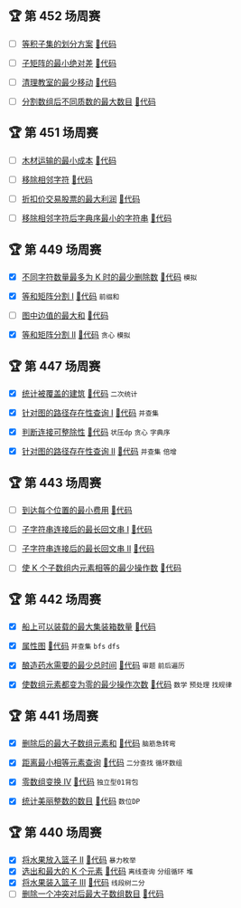 ## 🏆 第 452 场周赛
- [ ] [等积子集的划分方案](https://leetcode.cn/contest/weekly-contest-452/problems/partition-array-into-two-equal-product-subsets)
 [🎈代码](w_400/w_452/A.java)
- [ ] [子矩阵的最小绝对差](https://leetcode.cn/contest/weekly-contest-452/problems/minimum-absolute-difference-in-sliding-submatrix)
 [🎈代码](w_400/w_452/B.java)
- [ ] [清理教室的最少移动](https://leetcode.cn/contest/weekly-contest-452/problems/minimum-moves-to-clean-the-classroom)
 [🎈代码](w_400/w_452/C.java)
- [ ] [分割数组后不同质数的最大数目](https://leetcode.cn/contest/weekly-contest-452/problems/maximize-count-of-distinct-primes-after-split)
 [🎈代码](w_400/w_452/D.java)



## 🏆 第 451 场周赛
- [ ] [木材运输的最小成本](https://leetcode.cn/contest/weekly-contest-451/problems/find-minimum-log-transportation-cost)
 [🎈代码](w_400/w_451/A.java)
- [ ] [移除相邻字符](https://leetcode.cn/contest/weekly-contest-451/problems/resulting-string-after-adjacent-removals)
 [🎈代码](w_400/w_451/B.java)
- [ ] [折扣价交易股票的最大利润](https://leetcode.cn/contest/weekly-contest-451/problems/maximum-profit-from-trading-stocks-with-discounts)
 [🎈代码](w_400/w_451/C.java)
- [ ] [移除相邻字符后字典序最小的字符串](https://leetcode.cn/contest/weekly-contest-451/problems/lexicographically-smallest-string-after-adjacent-removals)
 [🎈代码](w_400/w_451/D.java)



## 🏆 第 449 场周赛
- [x] [不同字符数量最多为 K 时的最少删除数](https://leetcode.cn/contest/weekly-contest-449/problems/minimum-deletions-for-at-most-k-distinct-characters)
 [🎈代码](w_400/w_449/A.java) `模拟`
- [x] [等和矩阵分割 I](https://leetcode.cn/contest/weekly-contest-449/problems/equal-sum-grid-partition-i)
 [🎈代码](w_400/w_449/B.java) `前缀和`
- [ ] [图中边值的最大和](https://leetcode.cn/contest/weekly-contest-449/problems/maximum-sum-of-edge-values-in-a-graph)
 [🎈代码](w_400/w_449/C.java)
- [x] [等和矩阵分割 II](https://leetcode.cn/contest/weekly-contest-449/problems/equal-sum-grid-partition-ii)
 [🎈代码](w_400/w_449/D.java) `贪心` `模拟`



## 🏆 第 447 场周赛
- [x] [统计被覆盖的建筑](https://leetcode.cn/contest/weekly-contest-447/problems/count-covered-buildings)
 [🎈代码](w_400/w_447/A.java) `二次统计`
- [x] [针对图的路径存在性查询 I](https://leetcode.cn/contest/weekly-contest-447/problems/path-existence-queries-in-a-graph-i)
 [🎈代码](w_400/w_447/B.java) `并查集`
- [x] [判断连接可整除性](https://leetcode.cn/contest/weekly-contest-447/problems/concatenated-divisibility)
 [🎈代码](w_400/w_447/C.java) `状压dp` `贪心` `字典序`
- [x] [针对图的路径存在性查询 II](https://leetcode.cn/contest/weekly-contest-447/problems/path-existence-queries-in-a-graph-ii)
 [🎈代码](w_400/w_447/D.java) `并查集` `倍增`



## 🏆 第 443 场周赛
- [ ] [到达每个位置的最小费用](https://leetcode.cn/contest/weekly-contest-443/problems/minimum-cost-to-reach-every-position)
 [🎈代码](w_400/w_443/A.java)
- [ ] [子字符串连接后的最长回文串 I](https://leetcode.cn/contest/weekly-contest-443/problems/longest-palindrome-after-substring-concatenation-i)
 [🎈代码](w_400/w_443/B.java)
- [ ] [子字符串连接后的最长回文串 II](https://leetcode.cn/contest/weekly-contest-443/problems/longest-palindrome-after-substring-concatenation-ii)
 [🎈代码](w_400/w_443/C.java)
- [ ] [使 K 个子数组内元素相等的最少操作数](https://leetcode.cn/contest/weekly-contest-443/problems/minimum-operations-to-make-elements-within-k-subarrays-equal)
 [🎈代码](w_400/w_443/D.java)



## 🏆 第 442 场周赛
- [x] [船上可以装载的最大集装箱数量](https://leetcode.cn/contest/weekly-contest-442/problems/maximum-containers-on-a-ship)
 [🎈代码](w_400/w_442/A.java)
- [x] [属性图](https://leetcode.cn/contest/weekly-contest-442/problems/properties-graph)
 [🎈代码](w_400/w_442/B.java) `并查集` `bfs` `dfs`
- [x] [酿造药水需要的最少总时间](https://leetcode.cn/contest/weekly-contest-442/problems/find-the-minimum-amount-of-time-to-brew-potions)
 [🎈代码](w_400/w_442/C.java) `审题` `前后遍历`
- [x] [使数组元素都变为零的最少操作次数](https://leetcode.cn/contest/weekly-contest-442/problems/minimum-operations-to-make-array-elements-zero)
 [🎈代码](w_400/w_442/D.java) `数学` `预处理` `找规律`




## 🏆 第 441 场周赛
- [x] [删除后的最大子数组元素和](https://leetcode.cn/contest/weekly-contest-441/problems/maximum-unique-subarray-sum-after-deletion) [🎈代码](w_400/w_441/A.java) `脑筋急转弯`
- [x] [距离最小相等元素查询](https://leetcode.cn/contest/weekly-contest-441/problems/closest-equal-element-queries) [🎈代码](w_400/w_441/B.java) `二分查找` `循环数组`
- [x] [零数组变换 IV](https://leetcode.cn/contest/weekly-contest-441/problems/zero-array-transformation-iv) [🎈代码](w_400/w_441/C.java) `独立型01背包`
- [x] [统计美丽整数的数目](https://leetcode.cn/contest/weekly-contest-441/problems/count-beautiful-numbers) [🎈代码](w_400/w_441/D.java) `数位DP`



## 🏆 第 440 场周赛
- [x] [将水果放入篮子 II](https://leetcode.cn/contest/weekly-contest-440/problems/fruits-into-baskets-ii) [🎈代码](w_400/w_440/A.java) `暴力枚举`
- [x] [选出和最大的 K 个元素](https://leetcode.cn/contest/weekly-contest-440/problems/choose-k-elements-with-maximum-sum) [🎈代码](w_400/w_440/B.java) `离线查询` `分组循环`  `堆`
- [x] [将水果装入篮子 III](https://leetcode.cn/contest/weekly-contest-440/problems/fruits-into-baskets-iii) [🎈代码](w_400/w_440/C.java) `线段树二分`
- [ ] [删除一个冲突对后最大子数组数目](https://leetcode.cn/contest/weekly-contest-440/problems/maximize-subarrays-after-removing-one-conflicting-pair) [🎈代码](w_400/w_440/D.java)
